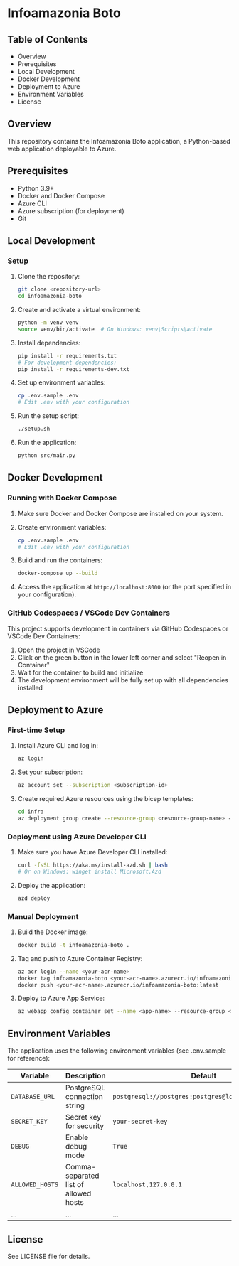 # Infoamazonia Boto

## Table of Contents
- Overview
- Prerequisites
- Local Development
- Docker Development
- Deployment to Azure
- Environment Variables
- License

## Overview
This repository contains the Infoamazonia Boto application, a Python-based web application deployable to Azure.

## Prerequisites
- Python 3.9+
- Docker and Docker Compose
- Azure CLI
- Azure subscription (for deployment)
- Git

## Local Development

### Setup
1. Clone the repository:
   ```sh
   git clone <repository-url>
   cd infoamazonia-boto
   ```

2. Create and activate a virtual environment:
   ```sh
   python -m venv venv
   source venv/bin/activate  # On Windows: venv\Scripts\activate
   ```

3. Install dependencies:
   ```sh
   pip install -r requirements.txt
   # For development dependencies:
   pip install -r requirements-dev.txt
   ```

4. Set up environment variables:
   ```sh
   cp .env.sample .env
   # Edit .env with your configuration
   ```

5. Run the setup script:
   ```sh
   ./setup.sh
   ```

6. Run the application:
   ```sh
   python src/main.py
   ```

## Docker Development

### Running with Docker Compose
1. Make sure Docker and Docker Compose are installed on your system.

2. Create environment variables:
   ```sh
   cp .env.sample .env
   # Edit .env with your configuration
   ```

3. Build and run the containers:
   ```sh
   docker-compose up --build
   ```

4. Access the application at `http://localhost:8000` (or the port specified in your configuration).

### GitHub Codespaces / VSCode Dev Containers
This project supports development in containers via GitHub Codespaces or VSCode Dev Containers:

1. Open the project in VSCode
2. Click on the green button in the lower left corner and select "Reopen in Container"
3. Wait for the container to build and initialize
4. The development environment will be fully set up with all dependencies installed

## Deployment to Azure

### First-time Setup
1. Install Azure CLI and log in:
   ```sh
   az login
   ```

2. Set your subscription:
   ```sh
   az account set --subscription <subscription-id>
   ```

3. Create required Azure resources using the bicep templates:
   ```sh
   cd infra
   az deployment group create --resource-group <resource-group-name> --template-file main.bicep --parameters main.parameters.json
   ```

### Deployment using Azure Developer CLI
1. Make sure you have Azure Developer CLI installed:
   ```sh
   curl -fsSL https://aka.ms/install-azd.sh | bash
   # Or on Windows: winget install Microsoft.Azd
   ```

2. Deploy the application:
   ```sh
   azd deploy
   ```

### Manual Deployment
1. Build the Docker image:
   ```sh
   docker build -t infoamazonia-boto .
   ```

2. Tag and push to Azure Container Registry:
   ```sh
   az acr login --name <your-acr-name>
   docker tag infoamazonia-boto <your-acr-name>.azurecr.io/infoamazonia-boto:latest
   docker push <your-acr-name>.azurecr.io/infoamazonia-boto:latest
   ```

3. Deploy to Azure App Service:
   ```sh
   az webapp config container set --name <app-name> --resource-group <resource-group> --docker-custom-image-name <your-acr-name>.azurecr.io/infoamazonia-boto:latest
   ```

## Environment Variables
The application uses the following environment variables (see .env.sample for reference):

| Variable | Description | Default |
|----------|-------------|---------|
| `DATABASE_URL` | PostgreSQL connection string | `postgresql://postgres:postgres@localhost:5432/boto` |
| `SECRET_KEY` | Secret key for security | `your-secret-key` |
| `DEBUG` | Enable debug mode | `True` |
| `ALLOWED_HOSTS` | Comma-separated list of allowed hosts | `localhost,127.0.0.1` |
| ... | ... | ... |

## License
See LICENSE file for details.